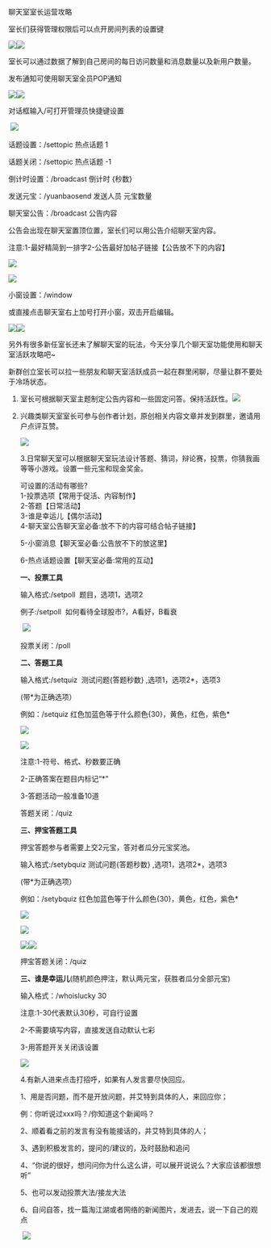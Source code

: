 聊天室室长运营攻略

室长们获得管理权限后可以点开房间列表的设置键

![](https://img.alicdn.com/imgextra/i2/2219106532271/O1CN01B7t5Ey1SeAVrpHsO5_!!2219106532271-2-taojianghu_pic_upload.png)![](https://img.alicdn.com/imgextra/i4/2219106532271/O1CN010CO7xF1SeAVrIGbXy_!!2219106532271-2-taojianghu_pic_upload.png)

室长可以通过数据了解到自己房间的每日访问数量和消息数量以及新用户数量。

发布通知可使用聊天室全员POP通知

![](https://img.alicdn.com/imgextra/i3/2219106532271/O1CN01i4j7TR1SeAVq8zjLx_!!2219106532271-2-taojianghu_pic_upload.png)![](https://img.alicdn.com/imgextra/i2/2219106532271/O1CN01SlOJoX1SeAVojbIXe_!!2219106532271-2-taojianghu_pic_upload.png)

对话框输入/可打开管理员快捷键设置

 ![](https://img.alicdn.com/imgextra/i2/2219106532271/O1CN01sCxc071SeAVjs5WNc_!!2219106532271-2-taojianghu_pic_upload.png)

话题设置：/settopic 热点话题 1

话题关闭：/settopic 热点话题 -1

倒计时设置：/broadcast 倒计时 {秒数}

发送元宝：/yuanbaosend 发送人员 元宝数量

聊天室公告：/broadcast 公告内容

公告会出现在聊天室置顶位置，室长们可以用公告介绍聊天室内容。

注意:1-最好精简到一排字2-公告最好加帖子链接【公告放不下的内容】

![](https://img.alicdn.com/imgextra/i2/2219106532271/O1CN01BbaRTS1SeAVoCD0B3_!!2219106532271-2-taojianghu_pic_upload.png)

![](https://img.alicdn.com/imgextra/i2/2219106532271/O1CN017fJKIr1SeAVqXJe3u_!!2219106532271-2-taojianghu_pic_upload.png)

小窗设置：/window

或直接点击聊天室右上加号打开小窗，双击开启编辑。

![](https://img.alicdn.com/imgextra/i4/2219106532271/O1CN01S8FTGu1SeAVrIXvUw_!!2219106532271-2-taojianghu_pic_upload.png)![](https://img.alicdn.com/imgextra/i2/2219106532271/O1CN01i7JLJq1SeAVrpV2Ih_!!2219106532271-2-taojianghu_pic_upload.png)

另外有很多新任室长还未了解聊天室的玩法，今天分享几个聊天室功能使用和聊天室活跃攻略吧~

新群创立室长可以拉一些朋友和聊天室活跃成员一起在群里闲聊，尽量让群不要处于冷场状态。

1.  室长可根据聊天室主题制定公告内容和一些固定问答。保持活跃性。![](https://img.alicdn.com/imgextra/i1/2219106532271/O1CN01g4lJou1SeAVqj9le7_!!2219106532271-2-taojianghu_pic_upload.png)
    
2.  兴趣类聊天室室长可参与创作者计划，原创相关内容文章并发到群里，邀请用户点评互赞。
    
    ![](https://img.alicdn.com/imgextra/i2/2219106532271/O1CN01TYNCn81SeAVpzJUIS_!!2219106532271-2-taojianghu_pic_upload.png)
    
    3.日常聊天室可以根据聊天室玩法设计答题、猜词，辩论赛，投票，你猜我画等等小游戏。设置一些元宝和现金奖金。
    
    可设置的活动有哪些?  
    1-投票选项【常用于促活、内容制作】  
    2-答题【日常活动】  
    3-谁是幸运儿【偶尔活动】  
    4-聊天室公告聊天室必备:放不下的内容可结合帖子链接】
    
    5-小窗消息【聊天室必备:公告放不下的放这里】
    
    6-热点话题设置【聊天室必备:常用的互动】
    
    **一、投票工具**
    
    输入格式:/setpoll  题目，选项1，选项2
    
    例子:/setpoll  如何看待全球股市?，A看好，B看衰
    
     ![](https://img.alicdn.com/imgextra/i3/2219106532271/O1CN01AQ71G31SeAVqWTLdZ_!!2219106532271-2-taojianghu_pic_upload.png)
    
    投票关闭：/poll 
    
    **二、答题工具**
    
    输入格式:/setquiz  测试问题{答题秒数} ,选项1，选项2\*，选项3
    
    (带\*为正确选项）
    
    例如：/setquiz 红色加蓝色等于什么颜色{30}，黄色，红色，紫色\*
    
    ![](https://img.alicdn.com/imgextra/i3/2219106532271/O1CN012PMjtS1SeAVpkg1ck_!!2219106532271-2-taojianghu_pic_upload.png)
    
    ![](https://img.alicdn.com/imgextra/i1/2219106532271/O1CN01gVYhbh1SeAVqdgmNc_!!2219106532271-2-taojianghu_pic_upload.png)
    
    注意:1-符号、格式、秒数要正确
    
    2-正确答案在题目内标记“\*”
    
    3-答题活动一般准备10道
    
    答题关闭：/quiz 
    
    **三、押宝答题工具**
    
    押宝答题参与者需要上交2元宝，答对者瓜分元宝奖池。
    
    输入格式:/setybquiz 测试问题{答题秒数} ,选项1，选项2\*，选项3
    
    (带\*为正确选项）
    
    例如：/setybquiz 红色加蓝色等于什么颜色{30}，黄色，红色，紫色\*
    
    ![](https://img.alicdn.com/imgextra/i4/2219106532271/O1CN01Z1XqHL1SeAVrLadwY_!!2219106532271-2-taojianghu_pic_upload.png)
    
    ![](https://img.alicdn.com/imgextra/i2/2219106532271/O1CN014uISzU1SeAVqdq6jp_!!2219106532271-2-taojianghu_pic_upload.png)
    
    ![](https://img.alicdn.com/imgextra/i2/2219106532271/O1CN012IQTLD1SeAVrLZN1x_!!2219106532271-2-taojianghu_pic_upload.png)![](https://img.alicdn.com/imgextra/i3/2219106532271/O1CN01TZANZX1SeAVokfQON_!!2219106532271-2-taojianghu_pic_upload.png)
    
    押宝答题关闭：/quiz 
    
    **三、谁是幸运儿**(随机颜色押注，默认两元宝，获胜者瓜分全部元宝)
    
    输入格式：/whoislucky 30 
    
    注意:1-30代表默认30秒，可自行设置
    
    2-不需要填写内容，直接发送自动默认七彩
    
    3-用答题开关关闭该设置
    
    ![](https://img.alicdn.com/imgextra/i1/2219106532271/O1CN01LZn3cD1SeAVjs5K27_!!2219106532271-2-taojianghu_pic_upload.png)
    
    4.有新人进来点击打招呼，如果有人发言要尽快回应。
    
    1、用是否问题，而不是开放问题，并艾特到具体的人，来回应你；
    
    例：你听说过xxx吗？/你知道这个新闻吗？
    
    2、顺着看之前的发言有没有能接话的，并艾特到具体的人；
    
    3、遇到积极发言的，提问的/建议的，及时鼓励和追问
    
    4、“你说的很好，想问问你为什么这么讲，可以展开说说么？大家应该都很想听”
    
    5、也可以发动投票大法/接龙大法
    
    6、自问自答，找一篇淘江湖或者网络的新闻图片，发进去，说一下自己的观点
    
     ![](https://img.alicdn.com/imgextra/i3/2219106532271/O1CN01wBWYzJ1SeAVol33Q6_!!2219106532271-2-taojianghu_pic_upload.png)
